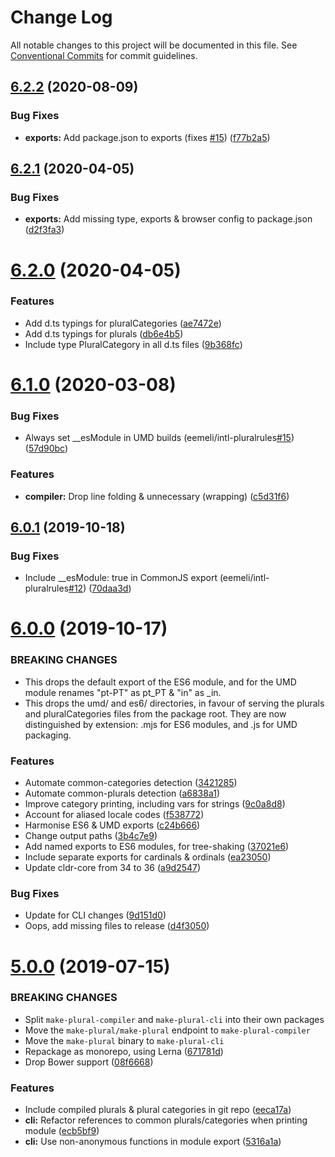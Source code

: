 # Change Log

All notable changes to this project will be documented in this file.
See [Conventional Commits](https://conventionalcommits.org) for commit guidelines.

## [6.2.2](https://github.com/eemeli/make-plural/compare/make-plural@6.2.1...make-plural@6.2.2) (2020-08-09)


### Bug Fixes

* **exports:** Add package.json to exports (fixes [#15](https://github.com/eemeli/make-plural/issues/15)) ([f77b2a5](https://github.com/eemeli/make-plural/commit/f77b2a5864cd0ce8500d72cb0ad94c30510d9f25))





## [6.2.1](https://github.com/eemeli/make-plural/compare/make-plural@6.2.0...make-plural@6.2.1) (2020-04-05)


### Bug Fixes

* **exports:** Add missing type, exports & browser config to package.json ([d2f3fa3](https://github.com/eemeli/make-plural/commit/d2f3fa30e11397f15dc68016f4ed45d45b11fe42))





# [6.2.0](https://github.com/eemeli/make-plural/compare/make-plural@6.1.0...make-plural@6.2.0) (2020-04-05)


### Features

* Add d.ts typings for pluralCategories ([ae7472e](https://github.com/eemeli/make-plural/commit/ae7472eb12ecdb9768197faddf0be409eb2ced55))
* Add d.ts typings for plurals ([db6e4b5](https://github.com/eemeli/make-plural/commit/db6e4b5d39994d159695ac113bdc5e005921a2f7))
* Include type PluralCategory in all d.ts files ([9b368fc](https://github.com/eemeli/make-plural/commit/9b368fc5adafb6dc95c4bf7973a494edcab9a9f8))





# [6.1.0](https://github.com/eemeli/make-plural/compare/make-plural@6.0.1...make-plural@6.1.0) (2020-03-08)


### Bug Fixes

* Always set __esModule in UMD builds (eemeli/intl-pluralrules[#15](https://github.com/eemeli/make-plural/issues/15)) ([57d90bc](https://github.com/eemeli/make-plural/commit/57d90bcab45ad6439509a144aaeb493e5e0ef7dd))


### Features

* **compiler:** Drop line folding & unnecessary (wrapping) ([c5d31f6](https://github.com/eemeli/make-plural/commit/c5d31f69d6f1032e291cb911cae8cc34b20099ed))





## [6.0.1](https://github.com/eemeli/make-plural/compare/make-plural@6.0.0...make-plural@6.0.1) (2019-10-18)


### Bug Fixes

* Include __esModule: true in CommonJS export (eemeli/intl-pluralrules[#12](https://github.com/eemeli/make-plural/issues/12)) ([70daa3d](https://github.com/eemeli/make-plural/commit/70daa3df0d985b2d4b4fd9d6cf8659a5f58a79f4))





# [6.0.0](https://github.com/eemeli/make-plural/compare/make-plural@6.0.0-beta.3...make-plural@6.0.0) (2019-10-17)


### BREAKING CHANGES

* This drops the default export of the ES6 module, and for the UMD module renames "pt-PT" as pt_PT & "in" as _in.
* This drops the umd/ and es6/ directories, in favour of serving the plurals and pluralCategories files from the package root. They are now distinguished by extension: .mjs for ES6 modules, and .js for UMD packaging.


### Features

* Automate common-categories detection ([3421285](https://github.com/eemeli/make-plural/commit/3421285))
* Automate common-plurals detection ([a6838a1](https://github.com/eemeli/make-plural/commit/a6838a1))
* Improve category printing, including vars for strings ([9c0a8d8](https://github.com/eemeli/make-plural/commit/9c0a8d8))
* Account for aliased locale codes ([f538772](https://github.com/eemeli/make-plural/commit/f538772))
* Harmonise ES6 & UMD exports ([c24b666](https://github.com/eemeli/make-plural/commit/c24b666))
* Change output paths ([3b4c7e9](https://github.com/eemeli/make-plural/commit/3b4c7e9))
* Add named exports to ES6 modules, for tree-shaking ([37021e6](https://github.com/eemeli/make-plural/commit/37021e6))
* Include separate exports for cardinals & ordinals ([ea23050](https://github.com/eemeli/make-plural/commit/ea23050))
* Update cldr-core from 34 to 36 ([a9d2547](https://github.com/eemeli/make-plural/commit/a9d25474efde9b415dd5e4e63b825bcad06f7b07))


### Bug Fixes

* Update for CLI changes ([9d151d0](https://github.com/eemeli/make-plural/commit/9d151d0))
* Oops, add missing files to release ([d4f3050](https://github.com/eemeli/make-plural/commit/d4f3050))



# [5.0.0](https://github.com/eemeli/make-plural/compare/9cbae0d...make-plural@5.0.0) (2019-07-15)


### BREAKING CHANGES

* Split `make-plural-compiler` and `make-plural-cli` into their own packages
* Move the `make-plural/make-plural` endpoint to `make-plural-compiler`
* Move the `make-plural` binary to `make-plural-cli`
* Repackage as monorepo, using Lerna ([671781d](https://github.com/eemeli/make-plural/commit/671781d))
* Drop Bower support ([08f6668](https://github.com/eemeli/make-plural/commit/08f6668))


### Features

* Include compiled plurals & plural categories in git repo ([eeca17a](https://github.com/eemeli/make-plural/commit/eeca17a))
* **cli:** Refactor references to common plurals/categories when printing module ([ecb5bf9](https://github.com/eemeli/make-plural/commit/ecb5bf9))
* **cli:** Use non-anonymous functions in module export ([5316a1a](https://github.com/eemeli/make-plural/commit/5316a1a))
